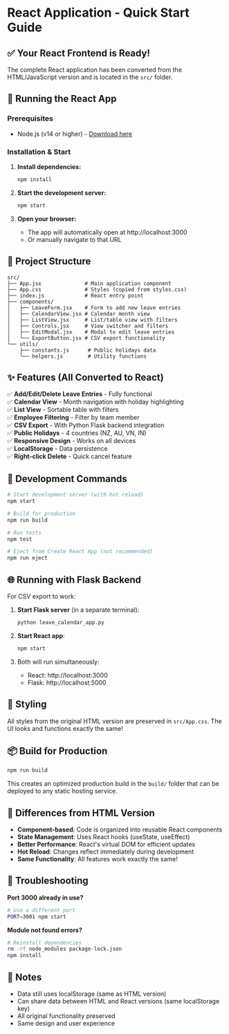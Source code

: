 # React Application - Quick Start Guide

## ✅ Your React Frontend is Ready!

The complete React application has been converted from the HTML/JavaScript version and is located in the `src/` folder.

## 🚀 Running the React App

### Prerequisites
- Node.js (v14 or higher) - [Download here](https://nodejs.org/)

### Installation & Start

1. **Install dependencies:**
   ```bash
   npm install
   ```

2. **Start the development server:**
   ```bash
   npm start
   ```

3. **Open your browser:**
   - The app will automatically open at http://localhost:3000
   - Or manually navigate to that URL

## 📁 Project Structure

```
src/
├── App.jsx              # Main application component
├── App.css              # Styles (copied from styles.css)
├── index.js             # React entry point
├── components/
│   ├── LeaveForm.jsx    # Form to add new leave entries
│   ├── CalendarView.jsx # Calendar month view
│   ├── ListView.jsx     # List/table view with filters
│   ├── Controls.jsx     # View switcher and filters
│   ├── EditModal.jsx    # Modal to edit leave entries
│   └── ExportButton.jsx # CSV export functionality
└── utils/
    ├── constants.js      # Public holidays data
    └── helpers.js        # Utility functions
```

## ✨ Features (All Converted to React)

✅ **Add/Edit/Delete Leave Entries** - Fully functional  
✅ **Calendar View** - Month navigation with holiday highlighting  
✅ **List View** - Sortable table with filters  
✅ **Employee Filtering** - Filter by team member  
✅ **CSV Export** - With Python Flask backend integration  
✅ **Public Holidays** - 4 countries (NZ, AU, VN, IN)  
✅ **Responsive Design** - Works on all devices  
✅ **LocalStorage** - Data persistence  
✅ **Right-click Delete** - Quick cancel feature  

## 🔧 Development Commands

```bash
# Start development server (with hot reload)
npm start

# Build for production
npm run build

# Run tests
npm test

# Eject from Create React App (not recommended)
npm run eject
```

## 🌐 Running with Flask Backend

For CSV export to work:

1. **Start Flask server** (in a separate terminal):
   ```bash
   python leave_calendar_app.py
   ```

2. **Start React app**:
   ```bash
   npm start
   ```

3. Both will run simultaneously:
   - React: http://localhost:3000
   - Flask: http://localhost:5000

## 🎨 Styling

All styles from the original HTML version are preserved in `src/App.css`. The UI looks and functions exactly the same!

## 📦 Build for Production

```bash
npm run build
```

This creates an optimized production build in the `build/` folder that can be deployed to any static hosting service.

## 🔄 Differences from HTML Version

- **Component-based**: Code is organized into reusable React components
- **State Management**: Uses React hooks (useState, useEffect)
- **Better Performance**: React's virtual DOM for efficient updates
- **Hot Reload**: Changes reflect immediately during development
- **Same Functionality**: All features work exactly the same!

## 🐛 Troubleshooting

**Port 3000 already in use?**
```bash
# Use a different port
PORT=3001 npm start
```

**Module not found errors?**
```bash
# Reinstall dependencies
rm -rf node_modules package-lock.json
npm install
```

## 📝 Notes

- Data still uses localStorage (same as HTML version)
- Can share data between HTML and React versions (same localStorage key)
- All original functionality preserved
- Same design and user experience

